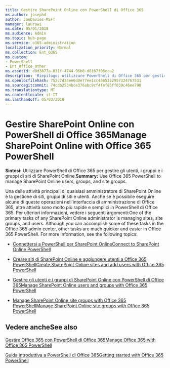 ```yaml
---
title: Gestire SharePoint Online con PowerShell di Office 365
ms.author: josephd
author: JoeDavies-MSFT
manager: laurawi
ms.date: 05/01/2018
ms.audience: Admin
ms.topic: hub-page
ms.service: o365-administration
localization_priority: Normal
ms.collection: Ent_O365
ms.custom:
- PowerShell
- Ent_Office_Other
ms.assetid: d0d3877a-831f-4744-96b0-d8167f06cca2
description: 'Riepilogo: utilizzare PowerShell di Office 365 per gestire gli utenti, i gruppi e i gruppi di siti di SharePoint Online.'
ms.openlocfilehash: 752c7d24ee6d0e77ee1cc4a65322957324767531
ms.sourcegitcommit: 74cdb2534bce376abc9cf4fef85ff039c46ee790
ms.translationtype: MT
ms.contentlocale: it-IT
ms.lasthandoff: 05/03/2018
---
```

# <a name="manage-sharepoint-online-with-office-365-powershell"></a><span data-ttu-id="834bb-103">Gestire SharePoint Online con PowerShell di Office 365</span><span class="sxs-lookup"><span data-stu-id="834bb-103">Manage SharePoint Online with Office 365 PowerShell</span></span>

 <span data-ttu-id="834bb-104">**Sintesi:** Utilizzare PowerShell di Office 365 per gestire gli utenti, i gruppi e i gruppi di siti di SharePoint Online.</span><span class="sxs-lookup"><span data-stu-id="834bb-104">**Summary:** Use Office 365 PowerShell to manage SharePoint Online users, groups, and site groups.</span></span>
  
<span data-ttu-id="834bb-p101">Una delle attività principali di qualsiasi amministratore di SharePoint Online è la gestione di siti, gruppi di siti e utenti. Anche se è possibile eseguire alcune di queste operazioni nell'interfaccia di amministrazione di Office 365, altre attività sono molto più rapide e semplici in PowerShell di Office 365. Per ulteriori informazioni, vedere i seguenti argomenti:</span><span class="sxs-lookup"><span data-stu-id="834bb-p101">One of the primary tasks of any SharePoint Online administrator is managing sites, site groups, and users. Although you can accomplish some of these tasks in the Office 365 admin center, other tasks are much quicker and easier in Office 365 PowerShell. For more information, see the following topics:</span></span>

- [<span data-ttu-id="834bb-108">Connettersi a PowerShell per SharePoint Online</span><span class="sxs-lookup"><span data-stu-id="834bb-108">Connect to SharePoint Online PowerShell</span></span>](https://docs.microsoft.com/en-us/powershell/sharepoint/sharepoint-online/connect-sharepoint-online?view=sharepoint-ps)
  
- [<span data-ttu-id="834bb-109">Creare siti di SharePoint Online e aggiungere utenti a Office 365 PowerShell</span><span class="sxs-lookup"><span data-stu-id="834bb-109">Create SharePoint Online sites and add users with Office 365 PowerShell</span></span>](create-sharepoint-sites-and-add-users-with-powershell.md)
    
- [<span data-ttu-id="834bb-110">Gestire gli utenti e i gruppi di SharePoint Online con PowerShell di Office 365</span><span class="sxs-lookup"><span data-stu-id="834bb-110">Manage SharePoint Online users and groups with Office 365 PowerShell</span></span>](manage-sharepoint-users-and-groups-with-powershell.md)
    
- [<span data-ttu-id="834bb-111">Manage SharePoint Online site groups with Office 365 PowerShell</span><span class="sxs-lookup"><span data-stu-id="834bb-111">Manage SharePoint Online site groups with Office 365 PowerShell</span></span>](manage-sharepoint-site-groups-with-powershell.md)
    
## <a name="see-also"></a><span data-ttu-id="834bb-112">Vedere anche</span><span class="sxs-lookup"><span data-stu-id="834bb-112">See also</span></span>

#### 

[<span data-ttu-id="834bb-113">Gestire Office 365 con PowerShell di Office 365</span><span class="sxs-lookup"><span data-stu-id="834bb-113">Manage Office 365 with Office 365 PowerShell</span></span>](manage-office-365-with-office-365-powershell.md)
  
[<span data-ttu-id="834bb-114">Guida introduttiva a PowerShell di Office 365</span><span class="sxs-lookup"><span data-stu-id="834bb-114">Getting started with Office 365 PowerShell</span></span>](getting-started-with-office-365-powershell.md)

